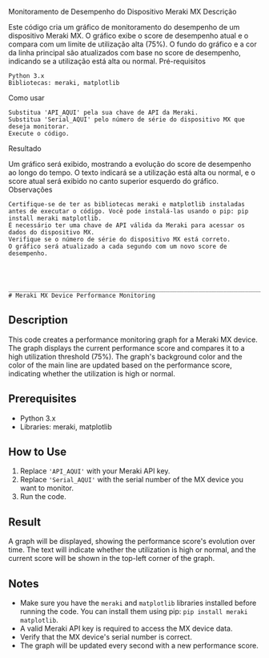 Monitoramento de Desempenho do Dispositivo Meraki MX
Descrição

Este código cria um gráfico de monitoramento do desempenho de um dispositivo Meraki MX. O gráfico exibe o score de desempenho atual e o compara com um limite de utilização alta (75%). O fundo do gráfico e a cor da linha principal são atualizados com base no score de desempenho, indicando se a utilização está alta ou normal.
Pré-requisitos

    Python 3.x
    Bibliotecas: meraki, matplotlib

Como usar

    Substitua 'API_AQUI' pela sua chave de API da Meraki.
    Substitua 'Serial_AQUI' pelo número de série do dispositivo MX que deseja monitorar.
    Execute o código.

Resultado

Um gráfico será exibido, mostrando a evolução do score de desempenho ao longo do tempo. O texto indicará se a utilização está alta ou normal, e o score atual será exibido no canto superior esquerdo do gráfico.
Observações

    Certifique-se de ter as bibliotecas meraki e matplotlib instaladas antes de executar o código. Você pode instalá-las usando o pip: pip install meraki matplotlib.
    É necessário ter uma chave de API válida da Meraki para acessar os dados do dispositivo MX.
    Verifique se o número de série do dispositivo MX está correto.
    O gráfico será atualizado a cada segundo com um novo score de desempenho.
    
    
    
    
    _____________________________________________________________________________________________________________________________________
    # Meraki MX Device Performance Monitoring
## Description

This code creates a performance monitoring graph for a Meraki MX device. The graph displays the current performance score and compares it to a high utilization threshold (75%). The graph's background color and the color of the main line are updated based on the performance score, indicating whether the utilization is high or normal.

## Prerequisites

- Python 3.x
- Libraries: meraki, matplotlib

## How to Use

1. Replace `'API_AQUI'` with your Meraki API key.
2. Replace `'Serial_AQUI'` with the serial number of the MX device you want to monitor.
3. Run the code.

## Result

A graph will be displayed, showing the performance score's evolution over time. The text will indicate whether the utilization is high or normal, and the current score will be shown in the top-left corner of the graph.

## Notes

- Make sure you have the `meraki` and `matplotlib` libraries installed before running the code. You can install them using pip: `pip install meraki matplotlib`.
- A valid Meraki API key is required to access the MX device data.
- Verify that the MX device's serial number is correct.
- The graph will be updated every second with a new performance score.
